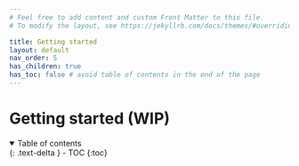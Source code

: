 ```yaml
---
# Feel free to add content and custom Front Matter to this file.
# To modify the layout, see https://jekyllrb.com/docs/themes/#overriding-theme-defaults

title: Getting started
layout: default
nav_order: 5
has_children: true
has_toc: false # avoid table of contents in the end of the page
---
```


# Getting started (WIP)

<!-- collapsible TOC (check https://just-the-docs.github.io/just-the-docs/docs/navigation-structure/#top) -->
<details open markdown="block">
  <summary>
    Table of contents
  </summary>
  {: .text-delta }
- TOC
{:toc}
</details>

<!-- small introduction -->
<!-- similar languages to freest -->
<!-- - Haskell -->
<!-- why is freest different -->
<!-- - linearity -->
<!-- - session types -->
<!-- - why is it better in its domain -->
<!-- - builtin features are simpler to use -->
<!-- - context-free session types -->
